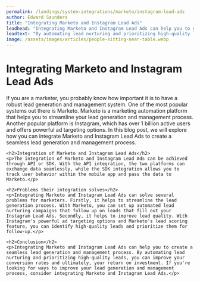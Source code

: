 ```yaml
---
permalink: /landings/system-integrations/marketo/instagram-lead-ads
author: Edward Saunders
title: "Integrating Marketo and Instagram Lead Ads"
leadhead: "Integrating Marketo and Instagram Lead Ads can help you to create a seamless lead generation and management process"
leadtext: "By automating lead nurturing and prioritizing high-quality leads, you can improve your conversion rates and ultimately, your return on investment. If you're looking for ways to improve your lead generation and management process, consider integrating Marketo and Instagram Lead Ads."
image: /assets/images/articles/people-sitting-near-table.webp
---
```

<div class="arttext">    <h1>Integrating Marketo and Instagram Lead Ads</h1>
    <p>If you are a marketer, you probably know how important it is to have a robust lead generation and management system. One of the most popular systems out there is Marketo. Marketo is a marketing automation platform that helps you to streamline your lead generation and management process. Another popular platform is Instagram, which has over 1 billion active users and offers powerful ad targeting options. In this blog post, we will explore how you can integrate Marketo and Instagram Lead Ads to create a seamless lead generation and management process.</p>

    <h2>Integration of Marketo and Instagram Lead Ads</h2>
    <p>The integration of Marketo and Instagram Lead Ads can be achieved through API or SDK. With the API integration, the two platforms can exchange data seamlessly, while the SDK integration allows you to track user behavior within the mobile app and pass the data to Marketo.</p>

    <h2>Problems their integration solves</h2>
    <p>Integrating Marketo and Instagram Lead Ads can solve several problems for marketers. Firstly, it helps to streamline the lead generation process. With Marketo, you can set up automated lead nurturing campaigns that follow up on leads that fill out your Instagram Lead Ads. Secondly, it helps to improve lead quality. With Instagram's powerful ad targeting options and Marketo's lead scoring feature, you can identify high-quality leads and prioritize them for follow-up.</p>

    <h2>Conclusion</h2>
    <p>Integrating Marketo and Instagram Lead Ads can help you to create a seamless lead generation and management process. By automating lead nurturing and prioritizing high-quality leads, you can improve your conversion rates and ultimately, your return on investment. If you're looking for ways to improve your lead generation and management process, consider integrating Marketo and Instagram Lead Ads.</p>

</div>